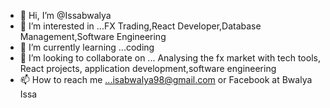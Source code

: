 - 👋 Hi, I’m @Issabwalya
- 👀 I’m interested in ...FX Trading,React Developer,Database Management,Software Engineering 
- 🌱 I’m currently learning ...coding
- 💞️ I’m looking to collaborate on ... Analysing the fx market with tech tools, React projects, application development,software engineering 
- 📫 How to reach me ...isabwalya98@gmail.com or Facebook at Bwalya Issa

<!---
Issabwalya/Issabwalya is a ✨ special ✨ repository because its `README.md` (this file) appears on your GitHub profile.
You can click the Preview link to take a look at your changes.
--->
